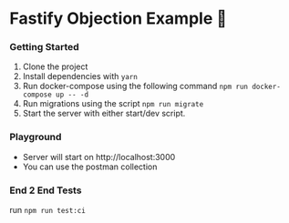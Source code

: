 # Fastify Objection Example 🧉

### Getting Started

1. Clone the project
2. Install dependencies with ```yarn```
3. Run docker-compose using the following command ```npm run docker-compose up -- -d```
4. Run migrations using the script ```npm run migrate```
5. Start the server with either start/dev script.

### Playground
- Server will start on http://localhost:3000
- You can use the postman collection

### End 2 End Tests
run ```npm run test:ci```
